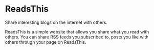# ReadsThis

Share interesting blogs on the internet with others.

ReadsThis is a simple website that allows you share what you read with others.
You can share RSS feeds you subscribed to, posts you like with others through your page on ReadsThis.
